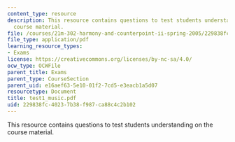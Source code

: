 ```yaml
---
content_type: resource
description: This resource contains questions to test students understanding on the
  course material.
file: /courses/21m-302-harmony-and-counterpoint-ii-spring-2005/229838fc40237b38f987ca88c4c2b102_test1_music.pdf
file_type: application/pdf
learning_resource_types:
- Exams
license: https://creativecommons.org/licenses/by-nc-sa/4.0/
ocw_type: OCWFile
parent_title: Exams
parent_type: CourseSection
parent_uid: e16aef63-5e10-01f2-7cd5-e3eacb1a5d07
resourcetype: Document
title: test1_music.pdf
uid: 229838fc-4023-7b38-f987-ca88c4c2b102
---
```

This resource contains questions to test students understanding on the course material.